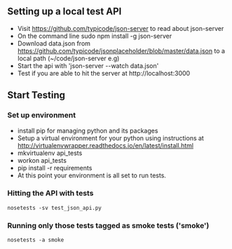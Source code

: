 ## Setting up a local test API
* Visit https://github.com/typicode/json-server to read about json-server
* On the command line sudo npm install -g json-server
* Download data.json from https://github.com/typicode/jsonplaceholder/blob/master/data.json to a local path (~/code/json-server e.g)
* Start the api with 'json-server --watch  data.json'
* Test if you are able to hit the server at http://localhost:3000

## Start Testing

### Set up environment
* install pip for managing python and its packages
* Setup a virtual environment for your python using instructions at http://virtualenvwrapper.readthedocs.io/en/latest/install.html
* mkvirtualenv api_tests
* workon api_tests
* pip install -r requirements
* At this point your environment is all set to run tests.

### Hitting the API with tests
```nosetests -sv test_json_api.py```

### Running only those tests tagged as smoke tests ('smoke')
```nosetests -a smoke```

